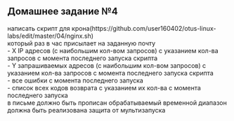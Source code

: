  <h2>Домашнее задание №4</h2>
написать скрипт для крона(https://github.com/user160402/otus-linux-labs/edit/master/04/nginx.sh)<br>
который раз в час присылает на заданную почту<br>
- X IP адресов (с наибольшим кол-вом запросов) с указанием кол-ва запросов c момента последнего запуска скрипта<br>
- Y запрашиваемых адресов (с наибольшим кол-вом запросов) с указанием кол-ва запросов c момента последнего запуска скрипта<br>
- все ошибки c момента последнего запуска<br>
- список всех кодов возврата с указанием их кол-ва с момента последнего запуска<br>
в письме должно быть прописан обрабатываемый временной диапазон<br>
должна быть реализована защита от мультизапуска
